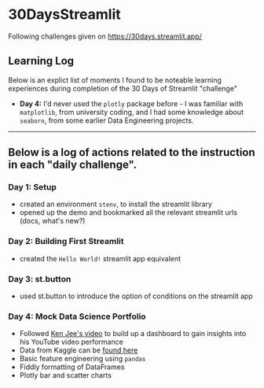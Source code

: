 # 30DaysStreamlit
Following challenges given on https://30days.streamlit.app/

Learning Log
---
Below is an explict list of moments I found to be noteable learning experiences during completion of the 30 Days of Streamlit "challenge"
- **Day 4:** I'd never used the `plotly` package before - I was familiar with `matplotlib`, from university coding, and I had some knowledge about `seaborn`, from some earlier Data Engineering projects.

---

Below is a log of actions related to the instruction in each "daily challenge".
---
### Day 1: Setup
- created an environment `stenv`, to install the streamlit library
- opened up the demo and bookmarked all the relevant streamlit urls (docs, what's new?)

### Day 2: Building First Streamlit
- created the `Hello World!` streamlit app equivalent

### Day 3: st.button
- used st.button to introduce the option of conditions on the streamlit app

### Day 4: Mock Data Science Portfolio
- Followed [Ken Jee's video](https://www.youtube.com/watch?v=Yk-unX4KnV4) to build up a dashboard to gain insights into his YouTube video performance
- Data from Kaggle can be [found here](https://www.kaggle.com/datasets/kenjee/ken-jee-youtube-data)
- Basic feature engineering using `pandas`
- Fiddly formatting of DataFrames
- Plotly bar and scatter charts
